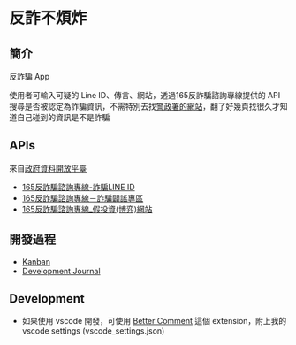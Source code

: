 # 反詐不煩炸

## 簡介
反詐騙 App  

使用者可輸入可疑的 Line ID、傳言、網站，透過165反詐騙諮詢專線提供的 API 搜尋是否被認定為詐騙資訊，不需特別去找[警政署的網站](https://165.npa.gov.tw/#/)，翻了好幾頁找很久才知道自己碰到的資訊是不是詐騙

## APIs
來自[政府資料開放平臺](https://data.gov.tw/)
- [165反詐騙諮詢專線-詐騙LINE ID](https://data.gov.tw/dataset/78432)
- [165反詐騙諮詢專線－詐騙闢謠專區](https://data.gov.tw/dataset/38262)
- [165反詐騙諮詢專線_假投資(博弈)網站](https://data.gov.tw/dataset/160055)
## 開發過程
- [Kanban](https://volcano-equipment-e0e.notion.site/7d963c838f1946a3b1b235fafe845b48?v=04198f69aa1c410cb8c376de46fe85e4)
- [Development Journal](https://volcano-equipment-e0e.notion.site/Development-Journal-aa5418ba93994006815769caaac1df79)

## Development 
- 如果使用 vscode 開發，可使用 [Better Comment](https://marketplace.visualstudio.com/items?itemName=aaron-bond.better-comments) 這個 extension，附上我的 vscode settings (vscode_settings.json)

